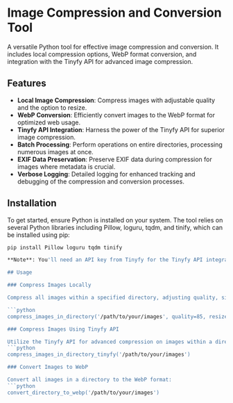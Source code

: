 # Image Compression and Conversion Tool

A versatile Python tool for effective image compression and conversion. It includes local compression options, WebP format conversion, and integration with the Tinyfy API for advanced image compression.

## Features

- **Local Image Compression**: Compress images with adjustable quality and the option to resize.
- **WebP Conversion**: Efficiently convert images to the WebP format for optimized web usage.
- **Tinyfy API Integration**: Harness the power of the Tinyfy API for superior image compression.
- **Batch Processing**: Perform operations on entire directories, processing numerous images at once.
- **EXIF Data Preservation**: Preserve EXIF data during compression for images where metadata is crucial.
- **Verbose Logging**: Detailed logging for enhanced tracking and debugging of the compression and conversion processes.

## Installation

To get started, ensure Python is installed on your system. The tool relies on several Python libraries including Pillow, loguru, tqdm, and tinify, which can be installed using pip:

```bash
pip install Pillow loguru tqdm tinify

**Note**: You'll need an API key from Tinyfy for the Tinyfy API integration. Set this key as an environment variable TINIFY_API_KEY.

## Usage

### Compress Images Locally

Compress all images within a specified directory, adjusting quality, size, and EXIF data preservation as needed:

```python
compress_images_in_directory('/path/to/your/images', quality=85, resize=(800, 600), preserve_exif=True)

### Compress Images Using Tinyfy API

Utilize the Tinyfy API for advanced compression on images within a directory:
```python
compress_images_in_directory_tinyfy('/path/to/your/images')

### Convert Images to WebP

Convert all images in a directory to the WebP format:
```python
convert_directory_to_webp('/path/to/your/images')

